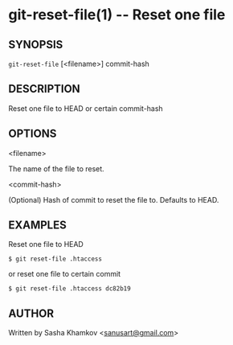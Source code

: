 git-reset-file(1) -- Reset one file
================================

## SYNOPSIS

`git-reset-file` [&lt;filename&gt;] commit-hash

## DESCRIPTION

  Reset one file to HEAD or certain commit-hash

## OPTIONS

  &lt;filename&gt;

  The name of the file to reset.

  &lt;commit-hash&gt;

  (Optional) Hash of commit to reset the file to. Defaults to HEAD.

## EXAMPLES

  Reset one file to HEAD

    $ git reset-file .htaccess

  or reset one file to certain commit

    $ git reset-file .htaccess dc82b19

## AUTHOR

Written by Sasha Khamkov &lt;<sanusart@gmail.com>&gt;
